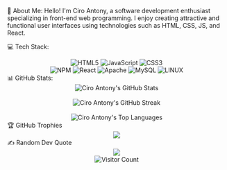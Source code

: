 💫 About Me:
Hello! I'm Ciro Antony, a software development enthusiast specializing in front-end web programming. I enjoy creating attractive and functional user interfaces using technologies such as HTML, CSS, JS, and React.

💻 Tech Stack:
<div align="center">
  <img src="https://img.shields.io/badge/html5-%23E34F26.svg?style=for-the-badge&logo=html5&logoColor=white" alt="HTML5">
  <img src="https://img.shields.io/badge/javascript-%23323330.svg?style=for-the-badge&logo=javascript&logoColor=%23F7DF1E" alt="JavaScript">
  <img src="https://img.shields.io/badge/css3-%231572B6.svg?style=for-the-badge&logo=css3&logoColor=white" alt="CSS3">
  <br>
  <img src="https://img.shields.io/badge/NPM-%23000000.svg?style=for-the-badge&logo=npm&logoColor=white" alt="NPM">
  <img src="https://img.shields.io/badge/react-%2320232a.svg?style=for-the-badge&logo=react&logoColor=%2361DAFB" alt="React">
  <img src="https://img.shields.io/badge/apache-%23D42029.svg?style=for-the-badge&logo=apache&logoColor=white" alt="Apache">
  <img src="https://img.shields.io/badge/mysql-%2300f.svg?style=for-the-badge&logo=mysql&logoColor=white" alt="MySQL">
  <img src="https://img.shields.io/badge/Linux-FCC624?style=for-the-badge&logo=linux&logoColor=black" alt="LINUX">
</div>
📊 GitHub Stats:
<div align="center">
  <img align="center" src="https://github-readme-stats.vercel.app/api?username=CiroAntony&theme=react&hide_border=false&include_all_commits=true&count_private=true" alt="Ciro Antony's GitHub Stats">
  <br><br>
  <img align="center" src="https://github-readme-streak-stats.herokuapp.com/?user=CiroAntony&theme=react&hide_border=false" alt="Ciro Antony's GitHub Streak">
  <br><br>
  <img align="center" src="https://github-readme-stats.vercel.app/api/top-langs/?username=CiroAntony&theme=react&hide_border=false&include_all_commits=true&count_private=true&layout=compact" alt="Ciro Antony's Top Languages">
</div>
🏆 GitHub Trophies
<div align="center">
  <img src="https://github-profile-trophy.vercel.app/?username=CiroAntony&theme=radical&no-frame=true&no-bg=false&margin-w=4">
</div>
✍️ Random Dev Quote
<div align="center">
  <img src="https://quotes-github-readme.vercel.app/api?type=vertical&theme=radical">
</div>
<div align="center">
  <img src="https://visitcount.itsvg.in/api?id=CiroAntony&icon=8&color=1" alt="Visitor Count">
</div>
<!-- Proudly created with GPRM ( https://gprm.itsvg.in ) -->
